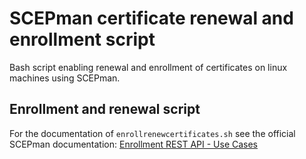 # SCEPman certificate renewal and enrollment script
Bash script enabling renewal and enrollment of certificates on linux machines using SCEPman.

## Enrollment and renewal script
For the documentation of `enrollrenewcertificates.sh` see the official SCEPman documentation:
[Enrollment REST API - Use Cases](https://docs.scepman.com/certificate-deployment/api-certificates/use-cases)

